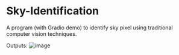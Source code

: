 # Sky-Identification
A program (with Gradio demo) to identify sky pixel using traditional computer vision techniques.

Outputs:
![image](https://github.com/hannah-taylorr/Sky-Identification/assets/103072001/e6961fb1-ec02-4048-ae4d-502ddc27d15f)
